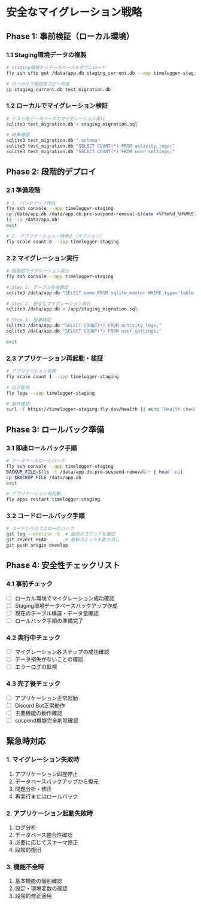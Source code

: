# 安全なマイグレーション戦略

## Phase 1: 事前検証（ローカル環境）

### 1.1 Staging環境データの複製
```bash
# staging環境からデータベースをダウンロード
fly ssh sftp get /data/app.db staging_current.db --app timelogger-staging

# ローカルで検証用コピー作成
cp staging_current.db test_migration.db
```

### 1.2 ローカルでマイグレーション検証
```bash
# テスト用データベースでマイグレーション実行
sqlite3 test_migration.db < staging_migration.sql

# 結果確認
sqlite3 test_migration.db ".schema"
sqlite3 test_migration.db "SELECT COUNT(*) FROM activity_logs;"
sqlite3 test_migration.db "SELECT COUNT(*) FROM user_settings;"
```

## Phase 2: 段階的デプロイ

### 2.1 準備段階
```bash
# 1. バックアップ作成
fly ssh console --app timelogger-staging
cp /data/app.db /data/app.db.pre-suspend-removal-$(date +%Y%m%d_%H%M%S)
ls -la /data/app.db*
exit

# 2. アプリケーション一時停止（オプション）
fly scale count 0 --app timelogger-staging
```

### 2.2 マイグレーション実行
```bash
# 段階的マイグレーション実行
fly ssh console --app timelogger-staging

# Step 1: テーブル存在確認
sqlite3 /data/app.db "SELECT name FROM sqlite_master WHERE type='table';"

# Step 2: 安全なマイグレーション実行
sqlite3 /data/app.db < /app/staging_migration.sql

# Step 3: 結果検証
sqlite3 /data/app.db "SELECT COUNT(*) FROM activity_logs;"
sqlite3 /data/app.db "SELECT COUNT(*) FROM user_settings;"

exit
```

### 2.3 アプリケーション再起動・検証
```bash
# アプリケーション再開
fly scale count 1 --app timelogger-staging

# ログ監視
fly logs --app timelogger-staging

# 動作確認
curl -f https://timelogger-staging.fly.dev/health || echo "Health check failed"
```

## Phase 3: ロールバック準備

### 3.1 即座ロールバック手順
```bash
# データベースロールバック
fly ssh console --app timelogger-staging
BACKUP_FILE=$(ls -t /data/app.db.pre-suspend-removal-* | head -n1)
cp $BACKUP_FILE /data/app.db
exit

# アプリケーション再起動
fly apps restart timelogger-staging
```

### 3.2 コードロールバック手順
```bash
# コードレベルでのロールバック
git log --oneline -5  # 直前のコミットを確認
git revert HEAD       # 最新コミットを取り消し
git push origin develop
```

## Phase 4: 安全性チェックリスト

### 4.1 事前チェック
- [ ] ローカル環境でマイグレーション成功確認
- [ ] Staging環境データベースバックアップ作成
- [ ] 現在のテーブル構造・データ量確認
- [ ] ロールバック手順の準備完了

### 4.2 実行中チェック
- [ ] マイグレーション各ステップの成功確認
- [ ] データ損失がないことの確認
- [ ] エラーログの監視

### 4.3 完了後チェック
- [ ] アプリケーション正常起動
- [ ] Discord Bot正常動作
- [ ] 主要機能の動作確認
- [ ] suspend機能完全削除確認

## 緊急時対応

### 1. マイグレーション失敗時
1. アプリケーション即座停止
2. データベースバックアップから復元
3. 問題分析・修正
4. 再実行またはロールバック

### 2. アプリケーション起動失敗時
1. ログ分析
2. データベース整合性確認
3. 必要に応じてスキーマ修正
4. 段階的復旧

### 3. 機能不全時
1. 基本機能の個別確認
2. 設定・環境変数の確認
3. 段階的修正適用